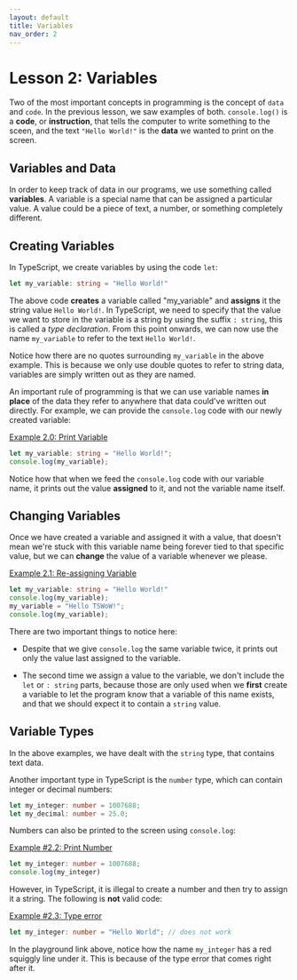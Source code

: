 ```yaml
---
layout: default
title: Variables
nav_order: 2
---
```


# Lesson 2: Variables

Two of the most important concepts in programming is the concept of `data` and `code`. In the previous lesson, we saw examples of both. `console.log()` is a **code**, or **instruction**, that tells the computer to write something to the sceen, and the text `"Hello World!"` is the **data** we wanted to print on the screen.

## Variables and Data

In order to keep track of data in our programs, we use something called **variables**. A variable is a special name that can be assigned a particular value. A value could be a piece of text, a number, or something completely different.

## Creating Variables

In TypeScript, we create variables by using the code `let`:

```ts
let my_variable: string = "Hello World!"
```

The above code **creates** a variable called "my_variable" and **assigns** it the string value `Hello World!`. In TypeScript, we need to specify that the value we want to store in the variable is a string by using the suffix `: string`, this is called a _type declaration_. From this point onwards, we can now use the name `my_variable` to refer to the text `Hello World!`.

Notice how there are no quotes surrounding `my_variable` in the above example. This is because we only use double quotes to refer to string data, variables are simply written out as they are named.

An important rule of programming is that we can use variable names **in place** of the data they refer to anywhere that data could've written out directly. For example, we can provide the `console.log` code with our newly created variable:

[Example 2.0: Print Variable](https://playcode.io/1456820)
```ts
let my_variable: string = "Hello World!";
console.log(my_variable);
```

Notice how that when we feed the `console.log` code with our variable name, it prints out the value **assigned** to it, and not the variable name itself.

## Changing Variables

Once we have created a variable and assigned it with a value, that doesn't mean we're stuck with this variable name being forever tied to that specific value, but we can **change** the value of a variable whenever we please.

[Example 2.1: Re-assigning Variable](https://playcode.io/1456824)
```ts
let my_variable: string = "Hello World!"
console.log(my_variable);
my_variable = "Hello TSWoW!";
console.log(my_variable);
```

There are two important things to notice here:

- Despite that we give `console.log` the same variable twice, it prints out only the value last assigned to the variable.

- The second time we assign a value to the variable, we don't include the `let` or `: string` parts, because those are only used when we **first** create a variable to let the program know that a variable of this name exists, and that we should expect it to contain a `string` value.

## Variable Types

In the above examples, we have dealt with the `string` type, that contains text data.

Another important type in TypeScript is the `number` type, which can contain integer or decimal numbers:

```ts
let my_integer: number = 1007688;
let my_decimal: number = 25.0;
```

Numbers can also be printed to the screen using `console.log`:

[Example #2.2: Print Number](https://playcode.io/1456919)
```ts
let my_integer: number = 1007688;
console.log(my_integer)
```

However, in TypeScript, it is illegal to create a number and then try to assign it a string. The following is **not** valid code:

[Example #2.3: Type error](https://playcode.io/1456922)
```ts
let my_integer: number = "Hello World"; // does not work
```

In the playground link above, notice how the name `my_integer` has a red squiggly line under it. This is because of the type error that comes right after it.